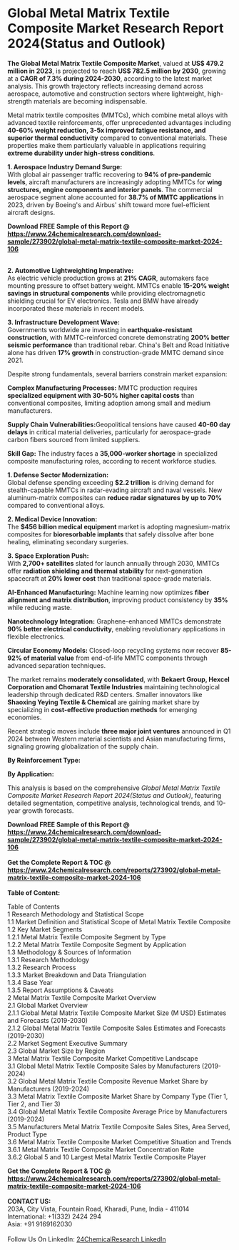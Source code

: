 <h1>Global Metal Matrix Textile Composite Market Research Report 2024(Status and Outlook)</h1><p><strong>The Global Metal Matrix Textile Composite Market</strong>, valued at <strong>US$ 479.2 million in 2023</strong>, is projected to reach <strong>US$ 782.5 million by 2030</strong>, growing at a <strong>CAGR of 7.3% during 2024-2030</strong>, according to the latest market analysis. This growth trajectory reflects increasing demand across aerospace, automotive and construction sectors where lightweight, high-strength materials are becoming indispensable.</p><p>Metal matrix textile composites (MMTCs), which combine metal alloys with advanced textile reinforcements, offer unprecedented advantages including <strong>40-60% weight reduction, 3-5x improved fatigue resistance, and superior thermal conductivity</strong> compared to conventional materials. These properties make them particularly valuable in applications requiring <strong>extreme durability under high-stress conditions</strong>.</p><p><strong>1. Aerospace Industry Demand Surge:</strong><br>
With global air passenger traffic recovering to <strong>94% of pre-pandemic levels</strong>, aircraft manufacturers are increasingly adopting MMTCs for <strong>wing structures, engine components and interior panels</strong>. The commercial aerospace segment alone accounted for <strong>38.7% of MMTC applications</strong> in 2023, driven by Boeing's and Airbus' shift toward more fuel-efficient aircraft designs.</p><div><b>Download FREE Sample of this Report @ 
            <a href="https://www.24chemicalresearch.com/download-sample/273902/global-metal-matrix-textile-composite-market-2024-106">
            https://www.24chemicalresearch.com/download-sample/273902/global-metal-matrix-textile-composite-market-2024-106</a></b></div><br><p><strong>2. Automotive Lightweighting Imperative:</strong><br>
As electric vehicle production grows at <strong>21% CAGR</strong>, automakers face mounting pressure to offset battery weight. MMTCs enable <strong>15-20% weight savings in structural components</strong> while providing electromagnetic shielding crucial for EV electronics. Tesla and BMW have already incorporated these materials in recent models.</p><p><strong>3. Infrastructure Development Wave:</strong><br>
Governments worldwide are investing in <strong>earthquake-resistant construction</strong>, with MMTC-reinforced concrete demonstrating <strong>200% better seismic performance</strong> than traditional rebar. China's Belt and Road Initiative alone has driven <strong>17% growth</strong> in construction-grade MMTC demand since 2021.</p><p>Despite strong fundamentals, several barriers constrain market expansion:</p><p><strong>Complex Manufacturing Processes:</strong> MMTC production requires <strong>specialized equipment with 30-50% higher capital costs</strong> than conventional composites, limiting adoption among small and medium manufacturers.</p><p><strong>Supply Chain Vulnerabilities:</strong>Geopolitical tensions have caused <strong>40-60 day delays</strong> in critical material deliveries, particularly for aerospace-grade carbon fibers sourced from limited suppliers.</p><p><strong>Skill Gap:</strong> The industry faces a <strong>35,000-worker shortage</strong> in specialized composite manufacturing roles, according to recent workforce studies.</p><p><strong>1. Defense Sector Modernization:</strong><br>
Global defense spending exceeding <strong>$2.2 trillion</strong> is driving demand for stealth-capable MMTCs in radar-evading aircraft and naval vessels. New aluminum-matrix composites can <strong>reduce radar signatures by up to 70%</strong> compared to conventional alloys.</p><p><strong>2. Medical Device Innovation:</strong><br>
The <strong>$456 billion medical equipment</strong> market is adopting magnesium-matrix composites for <strong>bioresorbable implants</strong> that safely dissolve after bone healing, eliminating secondary surgeries.</p><p><strong>3. Space Exploration Push:</strong><br>
With <strong>2,700+ satellites</strong> slated for launch annually through 2030, MMTCs offer <strong>radiation shielding and thermal stability</strong> for next-generation spacecraft at <strong>20% lower cost</strong> than traditional space-grade materials.</p><p><strong>AI-Enhanced Manufacturing:</strong> Machine learning now optimizes <strong>fiber alignment and matrix distribution</strong>, improving product consistency by <strong>35%</strong> while reducing waste.</p><p><strong>Nanotechnology Integration:</strong> Graphene-enhanced MMTCs demonstrate <strong>90% better electrical conductivity</strong>, enabling revolutionary applications in flexible electronics.</p><p><strong>Circular Economy Models:</strong> Closed-loop recycling systems now recover <strong>85-92% of material value</strong> from end-of-life MMTC components through advanced separation techniques.</p><p>The market remains <strong>moderately consolidated</strong>, with <strong>Bekaert Group, Hexcel Corporation and Chomarat Textile Industries</strong> maintaining technological leadership through dedicated R&amp;D centers. Smaller innovators like <strong>Shaoxing Yeying Textile &amp; Chemical</strong> are gaining market share by specializing in <strong>cost-effective production methods</strong> for emerging economies.</p><p>Recent strategic moves include <strong>three major joint ventures</strong> announced in Q1 2024 between Western material scientists and Asian manufacturing firms, signaling growing globalization of the supply chain.</p><p><strong>By Reinforcement Type:</strong></p><p><strong>By Application:</strong></p><p>This analysis is based on the comprehensive <em>Global Metal Matrix Textile Composite Market Research Report 2024(Status and Outlook)</em>, featuring detailed segmentation, competitive analysis, technological trends, and 10-year growth forecasts.</p><div><b>Download FREE Sample of this Report @ 
            <a href="https://www.24chemicalresearch.com/download-sample/273902/global-metal-matrix-textile-composite-market-2024-106">
            https://www.24chemicalresearch.com/download-sample/273902/global-metal-matrix-textile-composite-market-2024-106</a></b></div><br><div><b>Get the Complete Report & TOC @ 
            <a href="https://www.24chemicalresearch.com/reports/273902/global-metal-matrix-textile-composite-market-2024-106">
            https://www.24chemicalresearch.com/reports/273902/global-metal-matrix-textile-composite-market-2024-106</a></b></div><br>
            <b>Table of Content:</b><p>Table of Contents<br />
1 Research Methodology and Statistical Scope<br />
1.1 Market Definition and Statistical Scope of Metal Matrix Textile Composite<br />
1.2 Key Market Segments<br />
1.2.1 Metal Matrix Textile Composite Segment by Type<br />
1.2.2 Metal Matrix Textile Composite Segment by Application<br />
1.3 Methodology & Sources of Information<br />
1.3.1 Research Methodology<br />
1.3.2 Research Process<br />
1.3.3 Market Breakdown and Data Triangulation<br />
1.3.4 Base Year<br />
1.3.5 Report Assumptions & Caveats<br />
2 Metal Matrix Textile Composite Market Overview<br />
2.1 Global Market Overview<br />
2.1.1 Global Metal Matrix Textile Composite Market Size (M USD) Estimates and Forecasts (2019-2030)<br />
2.1.2 Global Metal Matrix Textile Composite Sales Estimates and Forecasts (2019-2030)<br />
2.2 Market Segment Executive Summary<br />
2.3 Global Market Size by Region<br />
3 Metal Matrix Textile Composite Market Competitive Landscape<br />
3.1 Global Metal Matrix Textile Composite Sales by Manufacturers (2019-2024)<br />
3.2 Global Metal Matrix Textile Composite Revenue Market Share by Manufacturers (2019-2024)<br />
3.3 Metal Matrix Textile Composite Market Share by Company Type (Tier 1, Tier 2, and Tier 3)<br />
3.4 Global Metal Matrix Textile Composite Average Price by Manufacturers (2019-2024)<br />
3.5 Manufacturers Metal Matrix Textile Composite Sales Sites, Area Served, Product Type<br />
3.6 Metal Matrix Textile Composite Market Competitive Situation and Trends<br />
3.6.1 Metal Matrix Textile Composite Market Concentration Rate<br />
3.6.2 Global 5 and 10 Largest Metal Matrix Textile Composite Player</p><div><b>Get the Complete Report & TOC @ 
            <a href="https://www.24chemicalresearch.com/reports/273902/global-metal-matrix-textile-composite-market-2024-106">
            https://www.24chemicalresearch.com/reports/273902/global-metal-matrix-textile-composite-market-2024-106</a></b></div><br><b>CONTACT US:</b><br>
            203A, City Vista, Fountain Road, Kharadi, Pune, India - 411014<br>
            International: +1(332) 2424 294<br>
            Asia: +91 9169162030 <br><br>
            Follow Us On LinkedIn: <a href="https://www.linkedin.com/company/24chemicalresearch/">24ChemicalResearch LinkedIn</a>